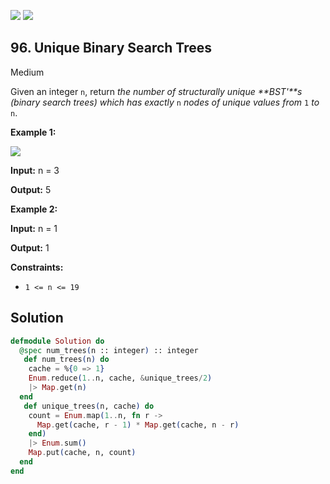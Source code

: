 [![](https://img.shields.io/github/stars/LeetCode-in-Elixir/LeetCode-in-Elixir?label=Stars&style=flat-square)](https://github.com/LeetCode-in-Elixir/LeetCode-in-Elixir)
[![](https://img.shields.io/github/forks/LeetCode-in-Elixir/LeetCode-in-Elixir?label=Fork%20me%20on%20GitHub%20&style=flat-square)](https://github.com/LeetCode-in-Elixir/LeetCode-in-Elixir/fork)

## 96\. Unique Binary Search Trees

Medium

Given an integer `n`, return _the number of structurally unique **BST'**s (binary search trees) which has exactly_ `n` _nodes of unique values from_ `1` _to_ `n`.

**Example 1:**

![](https://assets.leetcode.com/uploads/2021/01/18/uniquebstn3.jpg)

**Input:** n = 3

**Output:** 5

**Example 2:**

**Input:** n = 1

**Output:** 1

**Constraints:**

*   `1 <= n <= 19`

## Solution

```elixir
defmodule Solution do
  @spec num_trees(n :: integer) :: integer
   def num_trees(n) do
    cache = %{0 => 1}
    Enum.reduce(1..n, cache, &unique_trees/2)
    |> Map.get(n)
  end
   def unique_trees(n, cache) do
    count = Enum.map(1..n, fn r ->
      Map.get(cache, r - 1) * Map.get(cache, n - r)
    end)
    |> Enum.sum()
    Map.put(cache, n, count)
  end
end
```